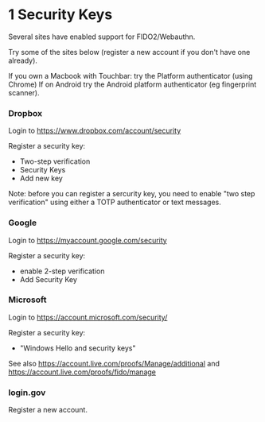 # 1 Security Keys

Several sites have enabled support for FIDO2/Webauthn.

Try some of the sites below (register a new account if you don't have one already).

If you own a Macbook with Touchbar: try the Platform authenticator (using Chrome)
If on Android try the Android platform authenticator (eg fingerprint scanner).

### Dropbox

Login to https://www.dropbox.com/account/security

Register a security key:

- Two-step verification
- Security Keys
- Add new key

Note: before you can register a sercurity key, you need to enable "two step verification" using either a TOTP authenticator or text messages.

### Google

Login to https://myaccount.google.com/security

Register a security key:

- enable 2-step verification
- Add Security Key

### Microsoft

Login to https://account.microsoft.com/security/

Register a security key:

- "Windows Hello and security keys"

See also https://account.live.com/proofs/Manage/additional
and https://account.live.com/proofs/fido/manage

### login.gov

Register a new account.
